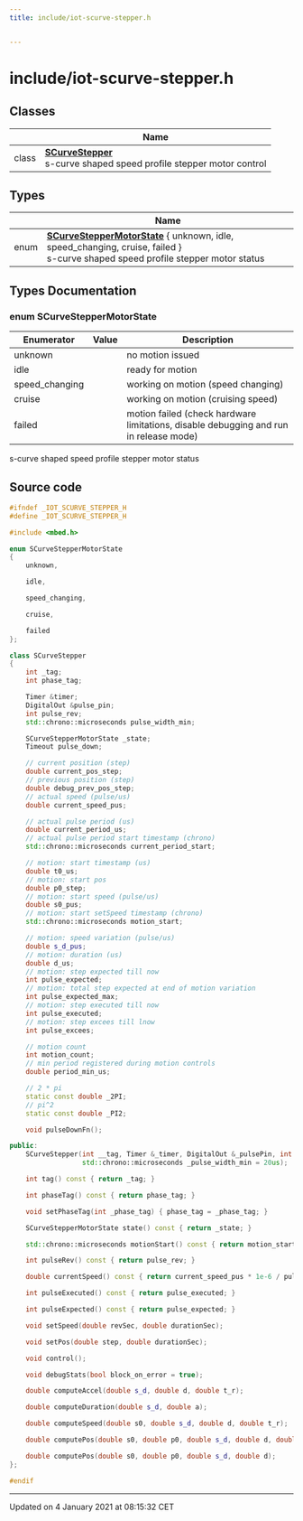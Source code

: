```yaml
---
title: include/iot-scurve-stepper.h


---
```


# include/iot-scurve-stepper.h








## Classes

|                | Name           |
| -------------- | -------------- |
| class | **[SCurveStepper](Classes/classSCurveStepper.md)** <br>s-curve shaped speed profile stepper motor control  |

## Types

|                | Name           |
| -------------- | -------------- |
| enum | **[SCurveStepperMotorState](Files/iot-scurve-stepper_8h.md#enum-scurvesteppermotorstate)** { unknown, idle, speed_changing, cruise, failed }<br>s-curve shaped speed profile stepper motor status  |










## Types Documentation

### enum SCurveStepperMotorState


| Enumerator | Value | Description |
| ---------- | ----- | ----------- |
| unknown |  | no motion issued   |
| idle |  | ready for motion   |
| speed_changing |  | working on motion (speed changing)   |
| cruise |  | working on motion (cruising speed)   |
| failed |  | motion failed (check hardware limitations, disable debugging and run in release mode)   |



s-curve shaped speed profile stepper motor status 

































## Source code

```cpp
#ifndef _IOT_SCURVE_STEPPER_H
#define _IOT_SCURVE_STEPPER_H

#include <mbed.h>

enum SCurveStepperMotorState
{
    unknown,

    idle,

    speed_changing,

    cruise,

    failed
};

class SCurveStepper
{
    int _tag;
    int phase_tag;

    Timer &timer;
    DigitalOut &pulse_pin;
    int pulse_rev;
    std::chrono::microseconds pulse_width_min;

    SCurveStepperMotorState _state;
    Timeout pulse_down;

    // current position (step)
    double current_pos_step;
    // previous position (step)
    double debug_prev_pos_step;
    // actual speed (pulse/us)
    double current_speed_pus;

    // actual pulse period (us)
    double current_period_us;
    // actual pulse period start timestamp (chrono)
    std::chrono::microseconds current_period_start;

    // motion: start timestamp (us)
    double t0_us;
    // motion: start pos
    double p0_step;
    // motion: start speed (pulse/us)
    double s0_pus;
    // motion: start setSpeed timestamp (chrono)
    std::chrono::microseconds motion_start;

    // motion: speed variation (pulse/us)
    double s_d_pus;
    // motion: duration (us)
    double d_us;
    // motion: step expected till now
    int pulse_expected;
    // motion: total step expected at end of motion variation
    int pulse_expected_max;
    // motion: step executed till now
    int pulse_executed;
    // motion: step excees till lnow
    int pulse_excees;

    // motion count
    int motion_count;
    // min period registered during motion controls
    double period_min_us;

    // 2 * pi
    static const double _2PI;
    // pi^2
    static const double _PI2;

    void pulseDownFn();

public:
    SCurveStepper(int __tag, Timer &_timer, DigitalOut &_pulsePin, int _pulse_rev,
                  std::chrono::microseconds _pulse_width_min = 20us);

    int tag() const { return _tag; }

    int phaseTag() const { return phase_tag; }

    void setPhaseTag(int _phase_tag) { phase_tag = _phase_tag; }

    SCurveStepperMotorState state() const { return _state; }

    std::chrono::microseconds motionStart() const { return motion_start; }

    int pulseRev() const { return pulse_rev; }

    double currentSpeed() const { return current_speed_pus * 1e-6 / pulse_rev; }

    int pulseExecuted() const { return pulse_executed; }

    int pulseExpected() const { return pulse_expected; }

    void setSpeed(double revSec, double durationSec);

    void setPos(double step, double durationSec);

    void control();

    void debugStats(bool block_on_error = true);

    double computeAccel(double s_d, double d, double t_r);

    double computeDuration(double s_d, double a);

    double computeSpeed(double s0, double s_d, double d, double t_r);

    double computePos(double s0, double p0, double s_d, double d, double t_r);

    double computePos(double s0, double p0, double s_d, double d);
};

#endif
```


-------------------------------

Updated on  4 January 2021 at 08:15:32 CET
